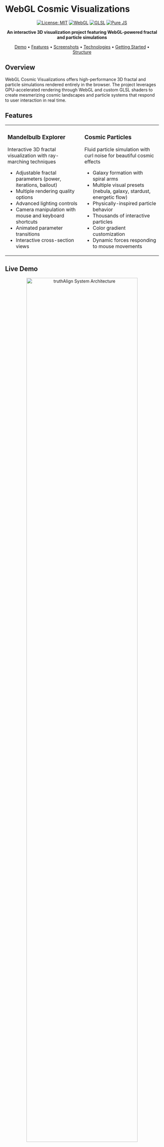 # WebGL Cosmic Visualizations

<div align="center">

<!-- ![Project Banner](assets/images/banner.jpg) -->

[![License: MIT](https://img.shields.io/badge/License-MIT-blue.svg)](LICENSE)
[![WebGL](https://img.shields.io/badge/WebGL-2.0-green.svg)](https://www.khronos.org/webgl/)
[![GLSL](https://img.shields.io/badge/GLSL-ES%203.0-orange.svg)](<https://www.khronos.org/opengl/wiki/Core_Language_(GLSL)>)
[![Pure JS](https://img.shields.io/badge/JavaScript-Pure-yellow.svg)](https://developer.mozilla.org/en-US/docs/Web/JavaScript)

**An interactive 3D visualization project featuring WebGL-powered fractal and particle simulations**

[Demo](#live-demo) • [Features](#features) • [Screenshots](#screenshots) • [Technologies](#technologies) • [Getting Started](#getting-started) • [Structure](#project-structure)

</div>

## Overview

WebGL Cosmic Visualizations offers high-performance 3D fractal and particle simulations rendered entirely in the browser. The project leverages GPU-accelerated rendering through WebGL and custom GLSL shaders to create mesmerizing cosmic landscapes and particle systems that respond to user interaction in real time.

## Features

<table>
<tr>
  <td width="50%">
    <h3>Mandelbulb Explorer</h3>
    <p>Interactive 3D fractal visualization with ray-marching techniques</p>
    <ul>
      <li>Adjustable fractal parameters (power, iterations, bailout)</li>
      <li>Multiple rendering quality options</li>
      <li>Advanced lighting controls</li>
      <li>Camera manipulation with mouse and keyboard shortcuts</li>
      <li>Animated parameter transitions</li>
      <li>Interactive cross-section views</li>
    </ul>
  </td>
  <td width="50%">
    <h3>Cosmic Particles</h3>
    <p>Fluid particle simulation with curl noise for beautiful cosmic effects</p>
    <ul>
      <li>Galaxy formation with spiral arms</li>
      <li>Multiple visual presets (nebula, galaxy, stardust, energetic flow)</li>
      <li>Physically-inspired particle behavior</li>
      <li>Thousands of interactive particles</li>
      <li>Color gradient customization</li>
      <li>Dynamic forces responding to mouse movements</li>
    </ul>
  </td>
</tr>
</table>

## Live Demo

<div align="center">
  <a href="https://muhkartal.github.io/webGL-cosmicVisualizations/" target="_blank">
    <picture>
  <source media="(prefers-color-scheme: dark)" srcset="fig/live-dark.png">
  <source media="(prefers-color-scheme: light)" srcset="fig/live-light.png">
  <img alt="truthAlign System Architecture" src="fig/live-dark.png" width="85%">
</picture>

<strong>Click the Wisit </strong>

  </a>
</div>

## Screenshots

<div align="center">
  <table>
    <tr>
      <td><picture>
  <source media="(prefers-color-scheme: dark)" srcset="fig/man-dakr.png">
  <source media="(prefers-color-scheme: light)" srcset="fig/man-light.png">
  <img alt="truthAlign System Architecture" src="fig/arch-dark.png" width="85%">
</picture></td>
      <td><img src="fig/particles-light.png" alt="Cosmic Particles" width="85%"></td>
    </tr>
    <tr>
      <td align="center"><em>Mandelbulb Explorer with detailed lighting</em></td>
      <td align="center"><em>Cosmic Particles simulation with spiral formation</em></td>
    </tr>
  </table>
</div>

## Technologies

<table>
<tr>
  <td width="33%">
    <h3>Rendering</h3>
    <ul>
      <li><strong>WebGL</strong> for GPU-accelerated graphics</li>
      <li><strong>GLSL Shaders</strong> for visual effects and computations</li>
      <li>Custom fragment shaders for ray-marching implementation</li>
      <li>Transform feedback for particle simulations</li>
    </ul>
  </td>
  <td width="33%">
    <h3>Mathematics</h3>
    <ul>
      <li>Fractal mathematics for Mandelbulb generation</li>
      <li>Curl noise algorithms for fluid-like motion</li>
      <li>Quaternion rotations for 3D camera control</li>
      <li>Distance field calculations</li>
    </ul>
  </td>
  <td width="33%">
    <h3>Implementation</h3>
    <ul>
      <li>Pure JavaScript with no external dependencies</li>
      <li>Responsive design using CSS Grid and Flexbox</li>
      <li>Custom UI controls for parameter adjustments</li>
      <li>Web Workers for non-blocking computations</li>
    </ul>
  </td>
</tr>
</table>

### System Architecture

The framework consists of four integrated modules that work together to improve factual consistency:

<picture>
  <source media="(prefers-color-scheme: dark)" srcset="fig/arch-dark.png">
  <source media="(prefers-color-scheme: light)" srcset="fig/arch-light.png">
  <img alt="truthAlign System Architecture" src="fig/arch-dark.png" width="85%">
</picture>

## Performance Optimizations

The project includes several optimizations to maintain high frame rates:

-  **Adaptive quality scaling** based on device performance
-  **Temporal anti-aliasing** for smoother visuals
-  **Level-of-detail rendering** for complex fractals
-  **Frustum culling** for particle systems
-  **Instanced rendering** for particle visualization
-  **Texture-based lookup tables** for complex calculations

## Getting Started

### Prerequisites

-  Modern web browser with WebGL 2.0 support
-  Local development server (Python's built-in server, Node.js http-server, etc.)

### Installation

1. Clone the repository:

   ```bash
   git clone https://github.com/your-github-username/webgl-cosmic-visualizations.git
   ```

2. Navigate to the project directory:

   ```bash
   cd webgl-cosmic-visualizations
   ```

3. Start a local server:

   ```bash
   # Using Python (Python 3)
   python -m http.server

   # OR using Node.js http-server (if installed)
   http-server
   ```

4. Open your browser and visit:
   ```
   http://localhost:8000
   ```

### Controls

<details>
<summary><strong>Mandelbulb Controls</strong></summary>

-  **Left Mouse Button + Drag**: Rotate camera
-  **Right Mouse Button + Drag**: Pan camera
-  **Mouse Wheel**: Zoom in/out
-  **R Key**: Reset view
-  **Q/E Keys**: Increase/decrease fractal power
-  **+/- Keys**: Adjust iteration count
-  **Space**: Toggle auto-rotation

</details>

<details>
<summary><strong>Particle System Controls</strong></summary>

-  **Mouse Movement**: Influence particle flow
-  **Left Click**: Create attraction point
-  **Right Click**: Create repulsion point
-  **Mouse Wheel**: Adjust force strength
-  **1-4 Keys**: Select different presets
-  **R Key**: Reset simulation
-  **P Key**: Pause/resume simulation

</details>

## Project Structure

```
webgl-cosmic-visualizations/
├── index.html               # Landing page
├── src/
│   ├── js/
│   │   ├── mandelbulb.js    # Mandelbulb fractal implementation
│   │   ├── cosmicParticles.js # Particle system implementation
│   │   ├── math/            # Math utility functions
│   │   │   ├── matrix.js    # Matrix operations
│   │   │   └── noise.js     # Noise functions
│   │   └── common.js        # Shared functionality
│   ├── css/
│   │   └── styles.css       # Application styles
│   └── shaders/
│       ├── mandelbulb/      # Mandelbulb shaders
│       │   ├── vertex.glsl  # Vertex shader
│       │   └── fragment.glsl # Fragment shader with ray-marching
│       └── particles/       # Particle system shaders
│           ├── compute.glsl # Particle physics computation
│           ├── vertex.glsl  # Particle rendering vertex shader
│           └── fragment.glsl # Particle rendering fragment shader
├── assets/
│   ├── icons/               # UI icons
│   └── fonts/               # Custom fonts
└── pages/
    ├── mandelbulb.html      # Mandelbulb Explorer page
    └── cosmic-particles.html # Cosmic Particles page
```

## Browser Compatibility

<table>
<tr>
  <th>Browser</th>
  <th>Supported Versions</th>
  <th>Notes</th>
</tr>
<tr>
  <td>Chrome</td>
  <td>90+</td>
  <td>Full functionality, best performance</td>
</tr>
<tr>
  <td>Firefox</td>
  <td>88+</td>
  <td>Full functionality</td>
</tr>
<tr>
  <td>Safari</td>
  <td>14+</td>
  <td>May have performance limitations on some effects</td>
</tr>
<tr>
  <td>Edge</td>
  <td>90+</td>
  <td>Full functionality</td>
</tr>
</table>

## Future Development

Planned features for upcoming releases:

-  Additional fractal types (Julia sets, Menger sponge)
-  VR support for immersive exploration
-  Export functionality for high-resolution renders
-  Audio reactivity for visualizations
-  Additional particle presets and behaviors
-  Custom shader editor for experimentation

## Contributing

Contributions are welcome! Please feel free to submit a Pull Request.

1. Fork the repository
2. Create your feature branch (`git checkout -b feature/amazing-feature`)
3. Commit your changes (`git commit -m 'Add amazing feature'`)
4. Push to the branch (`git push origin feature/amazing-feature`)
5. Open a Pull Request

## License

This project is licensed under the MIT License - see the [LICENSE](LICENSE) file for details.

## Acknowledgments

-  Inspired by various WebGL demos and fractal mathematics
-  Special thanks to the WebGL and GLSL community for resources and tutorials
-  Fractal formulations based on research by Daniel White and Paul Nylander
-  Curl noise implementation inspired by Robert Bridson's paper on fluid simulation

---

<div align="center">
  <p>
    <strong>WebGL Cosmic Visualizations</strong> - Explore the beauty of mathematical cosmos
  </p>
  <p>
    <a href="https://github.com/your-github-username/webgl-cosmic-visualizations">GitHub</a> •
    <a href="https://github.com/your-github-username/webgl-cosmic-visualizations/issues">Issues</a> •
    <a href="https://your-github-username.github.io/webgl-cosmic-visualizations/">Demo</a>
  </p>
</div>
<div align="center">
Developed by Muhammad Ibrahim Kartal | [kartal.dev]

</div>
